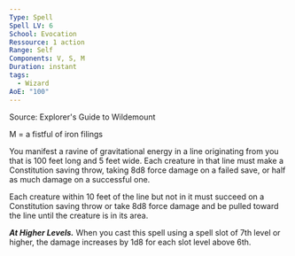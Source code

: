 ```yaml
---
Type: Spell
Spell LV: 6
School: Evocation
Ressource: 1 action
Range: Self
Components: V, S, M
Duration: instant
tags:
  - Wizard
AoE: "100"
---
```

Source: Explorer's Guide to Wildemount

M = a fistful of iron filings

You manifest a ravine of gravitational energy in a line originating from you that is 100 feet long and 5 feet wide. Each creature in that line must make a Constitution saving throw, taking 8d8 force damage on a failed save, or half as much damage on a successful one.

Each creature within 10 feet of the line but not in it must succeed on a Constitution saving throw or take 8d8 force damage and be pulled toward the line until the creature is in its area.

**_At Higher Levels._** When you cast this spell using a spell slot of 7th level or higher, the damage increases by 1d8 for each slot level above 6th.